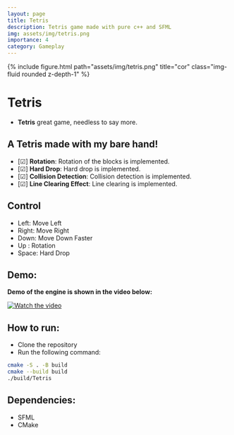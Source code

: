 ```yaml
---
layout: page
title: Tetris
description: Tetris game made with pure c++ and SFML
img: assets/img/tetris.png
importance: 4
category: Gameplay
---
```


{% include figure.html path="assets/img/tetris.png" title="cor" class="img-fluid rounded z-depth-1" %}
# **Tetris**

- **Tetris** great game, needless to say more.

## **A Tetris made with my bare hand!**
- [&#9745;] **Rotation**: Rotation of the blocks is implemented.
- [&#9745;] **Hard Drop**: Hard drop is implemented.
- [&#9745;] **Collision Detection**: Collision detection is implemented.
- [&#9745;] **Line Clearing Effect**: Line clearing is implemented.

## Control
- Left: Move Left
- Right: Move Right
- Down: Move Down Faster
- Up : Rotation
- Space: Hard Drop

## Demo:
**Demo of the engine is shown in the video below:**

[![Watch the video](https://img.youtube.com/vi/Fv8xFosL8ms/maxresdefault.jpg)](https://www.youtube.com/watch?v=Fv8xFosL8ms)

## How to run:
- Clone the repository
- Run the following command:
```bash
cmake -S . -B build
cmake --build build
./build/Tetris
```

## Dependencies:
- SFML
- CMake

